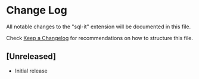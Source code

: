 # Change Log

All notable changes to the "sql-it" extension will be documented in this file.

Check [Keep a Changelog](http://keepachangelog.com/) for recommendations on how to structure this file.

## [Unreleased]

- Initial release
